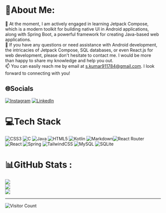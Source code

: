 # 💫About Me:  
🌱 At the moment, I am actively engaged in learning Jetpack Compose, which is a modern toolkit for building native UI in Android applications, along with Spring Boot, a powerful framework for creating Java-based web applications.  
💬 If you have any questions or need assistance with Android development, the intricacies of Jetpack Compose, SQL databases, or even React.js for web development, please don't hesitate to contact me. I would be more than happy to share my knowledge and help you out.  
📫 You can easily reach me by email at s.kumar911784@gmail.com. I look forward to connecting with you!

## 🌐Socials
[![Instagram](https://img.shields.io/badge/Instagram-%23E4405F.svg?logo=Instagram&logoColor=white)](https://instagram.com/g_sachin91) [![LinkedIn](https://img.shields.io/badge/LinkedIn-%230077B5.svg?logo=linkedin&logoColor=white)](https://linkedin.com/in/sachink91) 

# 💻Tech Stack
![CSS3](https://img.shields.io/badge/css3-%231572B6.svg?style=for-the-badge&logo=css3&logoColor=white) ![C](https://img.shields.io/badge/c-%2300599C.svg?style=for-the-badge&logo=c&logoColor=white) ![Java](https://img.shields.io/badge/java-%23ED8B00.svg?style=for-the-badge&logo=java&logoColor=white) ![HTML5](https://img.shields.io/badge/html5-%23E34F26.svg?style=for-the-badge&logo=html5&logoColor=white) ![Kotlin](https://img.shields.io/badge/kotlin-%230095D5.svg?style=for-the-badge&logo=kotlin&logoColor=white) ![Markdown](https://img.shields.io/badge/markdown-%23000000.svg?style=for-the-badge&logo=markdown&logoColor=white)![React Router](https://img.shields.io/badge/React_Router-CA4245?style=for-the-badge&logo=react-router&logoColor=white) ![React](https://img.shields.io/badge/react-%2320232a.svg?style=for-the-badge&logo=react&logoColor=%2361DAFB) ![Spring](https://img.shields.io/badge/spring-%236DB33F.svg?style=for-the-badge&logo=spring&logoColor=white) ![TailwindCSS](https://img.shields.io/badge/tailwindcss-%2338B2AC.svg?style=for-the-badge&logo=tailwind-css&logoColor=white)  ![MySQL](https://img.shields.io/badge/mysql-%2300f.svg?style=for-the-badge&logo=mysql&logoColor=white) ![SQLite](https://img.shields.io/badge/sqlite-%2307405e.svg?style=for-the-badge&logo=sqlite&logoColor=white)
# 📊GitHub Stats :
![](https://github-readme-stats.vercel.app/api?username=sk2105&theme=radical&hide_border=false&include_all_commits=false&count_private=false)<br/>
![](https://github-readme-streak-stats.herokuapp.com/?user=sk2105&theme=radical&hide_border=false)<br/>
![](https://github-readme-stats.vercel.app/api/top-langs/?username=sk2105&theme=radical&hide_border=false&include_all_commits=false&count_private=false&layout=compact)

---
![Visitor Count](https://komarev.com/ghpvc/?username=sk2105&color=green&style=flat-square)
